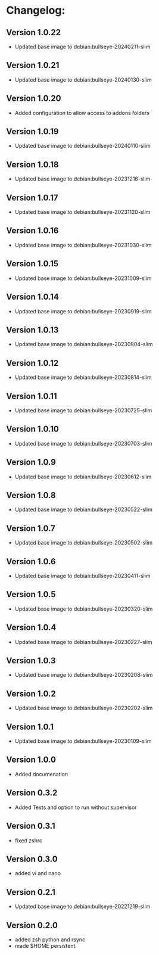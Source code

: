 # Changelog:
## Version 1.0.22
- Updated base image to debian:bullseye-20240211-slim
## Version 1.0.21
- Updated base image to debian:bullseye-20240130-slim
## Version 1.0.20
- Added configuration to allow access to addons folders
## Version 1.0.19
- Updated base image to debian:bullseye-20240110-slim
## Version 1.0.18
- Updated base image to debian:bullseye-20231218-slim
## Version 1.0.17
- Updated base image to debian:bullseye-20231120-slim
## Version 1.0.16
- Updated base image to debian:bullseye-20231030-slim
## Version 1.0.15
- Updated base image to debian:bullseye-20231009-slim
## Version 1.0.14
- Updated base image to debian:bullseye-20230919-slim
## Version 1.0.13
- Updated base image to debian:bullseye-20230904-slim
## Version 1.0.12
- Updated base image to debian:bullseye-20230814-slim
## Version 1.0.11
- Updated base image to debian:bullseye-20230725-slim
## Version 1.0.10
- Updated base image to debian:bullseye-20230703-slim
## Version 1.0.9
- Updated base image to debian:bullseye-20230612-slim
## Version 1.0.8
- Updated base image to debian:bullseye-20230522-slim
## Version 1.0.7
- Updated base image to debian:bullseye-20230502-slim
## Version 1.0.6
- Updated base image to debian:bullseye-20230411-slim
## Version 1.0.5
- Updated base image to debian:bullseye-20230320-slim
## Version 1.0.4
- Updated base image to debian:bullseye-20230227-slim
## Version 1.0.3
- Updated base image to debian:bullseye-20230208-slim
## Version 1.0.2
- Updated base image to debian:bullseye-20230202-slim
## Version 1.0.1
- Updated base image to debian:bullseye-20230109-slim
## Version 1.0.0
- Added documenation
## Version 0.3.2
- Added Tests and option to run without supervisor
## Version 0.3.1
- fixed zshrc
## Version 0.3.0
- added vi and nano
## Version 0.2.1
- Updated base image to debian:bullseye-20221219-slim
## Version 0.2.0
- added zsh python and rsync
- made $HOME persistent
